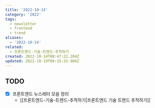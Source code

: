 ```yaml
---
title: '2022-10-14'
category: '2022'
tags:
  - newsletter
  - frontend
  - trend
aliases:
  - '2022-10-14'
related:
  - 프론트엔드-기술-트렌드-추적하기
created: 2022-10-14T00:47:22.204Z
updated: 2022-10-19T09:15:33.966Z
---
```


## TODO

- [x] 프론트엔드 뉴스레터 모음 정리
  - [[프론트엔드-기술-트렌드-추적하기|프론트엔드 기술 트렌드 추적하기]]
